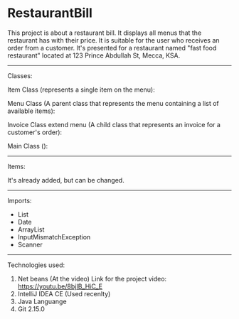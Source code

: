 # RestaurantBill

This project is about a restaurant bill. It displays all menus that the restaurant has with their price. 
It is suitable for the user who receives an order from a customer. It's presented for a restaurant named 
"fast food restaurant" located at 123 Prince Abdullah St, Mecca, KSA.

-----------------------------------------
Classes:
  
  Item Class (represents a single item on the menu):
  
  Menu Class (A parent class that represents the menu containing a list of available items):
  
  Invoice Class extend menu (A child class that represents an invoice for a customer's order):
  
  Main Class ():
  
-----------------------------------------  
Items:
  
  It's already added, but can be changed.

-----------------------------------------
Imports:

  - List
  - Date
  - ArrayList
  - InputMismatchException
  - Scanner

-----------------------------------------
Technologies used:
  1. Net beans (At the video)
     Link for the project video: https://youtu.be/8bjIB_HiC_E
  3. IntelliJ IDEA CE (Used recenlty)
  4. Java Languange
  5. Git 2.15.0
